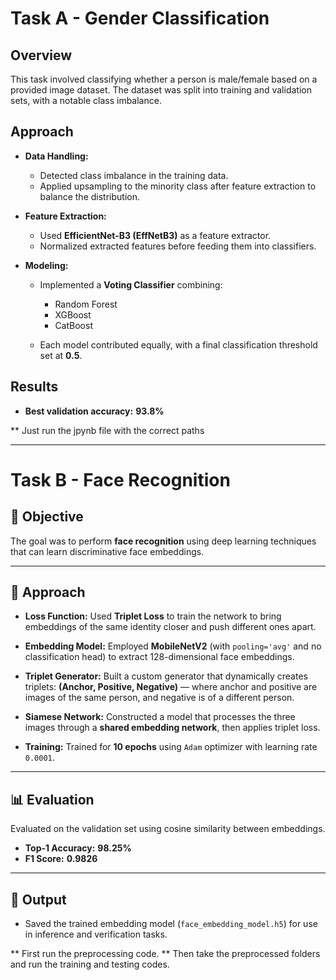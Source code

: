 

# Task A - Gender Classification 

## Overview

This task involved classifying whether a person is male/female  based on a provided image  dataset. The dataset was split into training and validation sets, with a notable class imbalance.

## Approach

* **Data Handling:**

  * Detected class imbalance in the training data.
  * Applied upsampling to the minority class after feature extraction to balance the distribution.

* **Feature Extraction:**

  * Used **EfficientNet-B3 (EffNetB3)** as a feature extractor.
  * Normalized extracted features before feeding them into classifiers.

* **Modeling:**

  * Implemented a **Voting Classifier** combining:

    * Random Forest
    * XGBoost
    * CatBoost
  * Each model contributed equally, with a final classification threshold set at **0.5**.

## Results

* **Best validation accuracy:** **93.8%**

** Just run the jpynb file with the correct paths

---

# Task B - Face Recognition 

## 📌 Objective

The goal was to perform **face recognition** using deep learning techniques that can learn discriminative face embeddings.

---

## 🧠 Approach

* **Loss Function:**
  Used **Triplet Loss** to train the network to bring embeddings of the same identity closer and push different ones apart.

* **Embedding Model:**
  Employed **MobileNetV2** (with `pooling='avg'` and no classification head) to extract 128-dimensional face embeddings.

* **Triplet Generator:**
  Built a custom generator that dynamically creates triplets:
  **(Anchor, Positive, Negative)** —
  where anchor and positive are images of the same person, and negative is of a different person.

* **Siamese Network:**
  Constructed a model that processes the three images through a **shared embedding network**, then applies triplet loss.

* **Training:**
  Trained for **10 epochs** using `Adam` optimizer with learning rate `0.0001`.

---

## 📊 Evaluation

Evaluated on the validation set using cosine similarity between embeddings.

* **Top-1 Accuracy:** **98.25%**
* **F1 Score:** **0.9826**

---

## 💾 Output

* Saved the trained embedding model (`face_embedding_model.h5`) for use in inference and verification tasks.

** First run the preprocessing code.
** Then take the preprocessed folders and run the training and testing codes.
